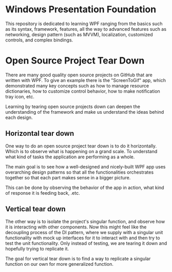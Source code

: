 # Windows Presentation Foundation

This repository is dedicated to learning WPF ranging from the basics such as its syntax, framework, features, all the way to advanced features such as networking, design pattern (such as MVVM), localization, customized controls, and complex bindings.

# Open Source Project Tear Down

There are many good quality open source projects on GitHub that are written with WPF. To give an example there is the "ScreenToGif" app, which demonstrated many key concepts such as how to manage resource dictionaries, how to customize control behavior, how to make notification tray icon, etc.

Learning by tearing open source projects down can deepen the understanding of the framework and make us understand the ideas behind each design.

## Horizontal tear down

One way to do an open source project tear down is to do it horizontally. Which is to observe what is happening on a grand scale. To understand what kind of tasks the application are performing as a whole.

The main goal is to see how a well-designed and nicely-built WPF app uses overarching design patterns so that all the functionalities orchestrates together so that each part makes sense in a bigger picture.

This can be done by observing the behavior of the app in action, what kind of response it is feeding back, .etc.

## Vertical tear down

The other way is to isolate the project's singular function, and observe how it is interacting with other components. Now this might feel like the decoupling process of the DI pattern, where we supply with a singular unit functionality with mock up interfaces for it to interact with and then try to test the unit functionality. Only instead of testing, we are tearing it down and hopefully trying to replicate it.

The goal for vertical tear down is to find a way to replicate a singular function on our own for more generalized function.